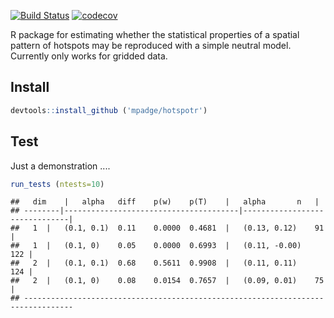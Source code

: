 [![Build Status](https://travis-ci.org/mpadge/hotspotr.svg?branch=master)](https://travis-ci.org/mpadge/hotspotr) [![codecov](https://codecov.io/gh/mpadge/hotspotr/branch/master/graph/badge.svg)](https://codecov.io/gh/mpadge/hotspotr)

R package for estimating whether the statistical properties of a spatial pattern of hotspots may be reproduced with a simple neutral model. Currently only works for gridded data.

Install
-------

``` r
devtools::install_github ('mpadge/hotspotr')
```

Test
----

Just a demonstration ....

``` r
run_tests (ntests=10)
```

    ##   dim    |   alpha   diff    p(w)    p(T)    |   alpha       n   |
    ## --------|---------------------------------------|-------------------------------|
    ##   1  |   (0.1, 0.1)  0.11    0.0000  0.4681  |   (0.13, 0.12)    91  |
    ##   1  |   (0.1, 0)    0.05    0.0000  0.6993  |   (0.11, -0.00)   122 |
    ##   2  |   (0.1, 0.1)  0.68    0.5611  0.9908  |   (0.11, 0.11)    124 |
    ##   2  |   (0.1, 0)    0.08    0.0154  0.7657  |   (0.09, 0.01)    75  |
    ## ---------------------------------------------------------------------------------

